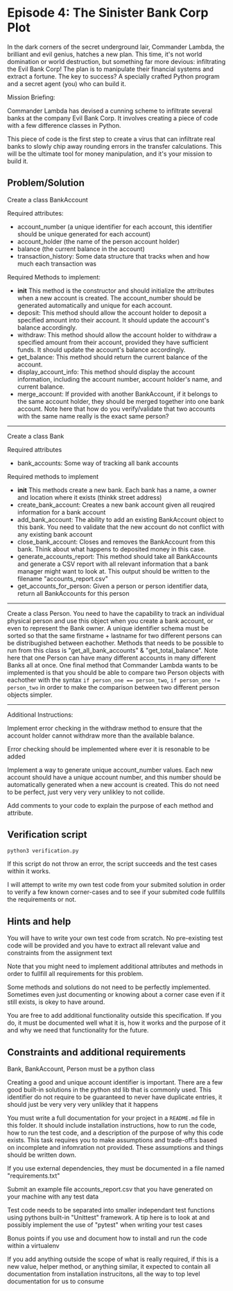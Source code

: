 # Episode 4: The Sinister Bank Corp Plot

In the dark corners of the secret underground lair, Commander Lambda, the brilliant and evil genius, hatches a new plan. This time, it's not world domination or world destruction, but something far more devious: infiltrating the Evil Bank Corp! The plan is to manipulate their financial systems and extract a fortune. The key to success? A specially crafted Python program and a secret agent (you) who can build it.

Mission Briefing:

Commander Lambda has devised a cunning scheme to infiltrate several banks at the company Evil Bank Corp. It involves creating a piece of code with a few difference classes in Python.

This piece of code is the first step to create a virus that can infiltrate real banks to slowly chip away rounding errors in the transfer calculations. This will be the ultimate tool for money manipulation, and it's your mission to build it.


## Problem/Solution

Create a class BankAccount

Required attributes:
 - account_number (a unique identifier for each account, this identifier should be unique generated for each account)
 - account_holder (the name of the person account holder)
 - balance (the current balance in the account)
 - transaction_history: Some data structure that tracks when and how much each transaction was

Required Methods to implement:

 - __init__ This method is the constructor and should initialize the attributes when a new account is created. The account_number should be generated automatically and unique for each account.
 - deposit: This method should allow the account holder to deposit a specified amount into their account. It should update the account's balance accordingly.
 - withdraw: This method should allow the account holder to withdraw a specified amount from their account, provided they have sufficient funds. It should update the account's balance accordingly.
 - get_balance: This method should return the current balance of the account.
 - display_account_info: This method should display the account information, including the account number, account holder's name, and current balance.
 - merge_account: If provided with another BankAccount, if it belongs to the same account holder, they should be merged together into one bank account. Note here that how do you verify/validate that two accounts with the same name really is the exact same person?

-----

Create a class Bank

Required attributes
 - bank_accounts: Some way of tracking all bank accounts

Required methods to implement
 - __init__ This methods create a new bank. Each bank has a name, a owner and location where it exists (thinkk street address)
 - create_bank_account: Creates a new bank account given all reuqired information for a bank account
 - add_bank_account: The ability to add an existing BankAccount object to this bank. You need to validate that the new account do not conflict with any existing bank account
 - close_bank_account: Closes and removes the BankAccount from this bank. Think about what happens to deposited money in this case.
 - generate_accounts_report: This method should take all BankAccounts and generate a CSV report with all relevant information that a bank manager might want to look at. This output should be written to the filename "accounts_report.csv"
 - get_accounts_for_person: Given a person or person identifier data, return all BankAccounts for this person

-----

Create a class Person. You need to have the capability to track an individual physical person and use this object when you create a bank account, or even to represent the Bank owner. A unique identifier schema must be sorted so that the same firstname + lastname for two different persons can be distribugished between eachother. Methods that needs to be possible to run from this class is "get_all_bank_accounts" & "get_total_balance". Note here that one Person can have many different accounts in many different Banks all at once. One final method that Commander Lambda wants to be implemented is that you should be able to compare two Person objects with eachother with the syntax `if person_one == person_two`, `if person_one != person_two` in order to make the comparison between two different person objects simpler.

-----

Additional Instructions:

Implement error checking in the withdraw method to ensure that the account holder cannot withdraw more than the available balance.

Error checking should be implemented where ever it is resonable to be added

Implement a way to generate unique account_number values. Each new account should have a unique account number, and this number should be automatically generated when a new account is created. This do not need to be perfect, just very very very unlikley to not collide.

Add comments to your code to explain the purpose of each method and attribute.



## Verification script

```python
python3 verification.py
```

If this script do not throw an error, the script succeeds and the test cases within it works.

I will attempt to write my own test code from your submited solution in order to verify a few known corner-cases and to see if your submited code fullfills the requirements or not.


## Hints and help

You will have to write your own test code from scratch. No pre-existing test code will be provided and you have to extract all relevant value and constraints from the assignment text

Note that you might need to implement additional attributes and methods in order to fullfill all requirements for this problem.

Some methods and solutions do not need to be perfectly implemented. Sometimes even just documenting or knowing about a corner case even if it still exists, is okey to have around.

You are free to add additional functionality outside this specification. If you do, it must be documented well what it is, how it works and the purpose of it and why we need that functionality for the future.


## Constraints and additional requirements

Bank, BankAccount, Person must be a python class

Creating a good and unique account identifier is important. There are a few good built-in solutions in the python std lib that is commonly used. This identifier do not require to be guaranteed to never have duplicate entries, it should just be very very very unlikley that it happens

You must write a full documentation for your project in a `README.md` file in this folder. It should include installation instructions, how to run the code, how to run the test code, and a description of the purpose of why this code exists. This task requires you to make assumptions and trade-off:s based on incomplete and infomration not provided. These assumptions and things should be written down.

If you use external dependencies, they must be documented in a file named "requirements.txt"

Submit an example file accounts_report.csv that you have generated on your machine with any test data

Test code needs to be separated into smaller independant test functions using pythons built-in "Unittest" framework. A tip here is to look at and possibly implement the use of "pytest" when writing your test cases

Bonus points if you use and document how to install and run the code within a virtualenv

If you add anything outside the scope of what is really required, if this is a new value, helper method, or anything similar, it expected to contain all documentation from installation instrucitons, all the way to top level documentation for us to consume
